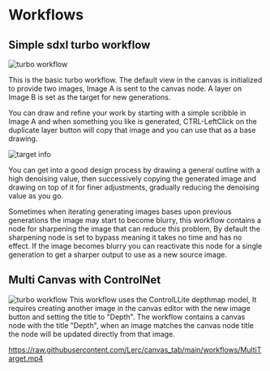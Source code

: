 # Workflows


## Simple sdxl turbo workflow

![turbo workflow](https://raw.githubusercontent.com/Lerc/canvas_tab/main/workflows/Turbo_canvas.svg)

This is the basic turbo workflow.  The default view in the canvas is initialized to provide two
images,  Image A is sent to the canvas node.  A layer on Image B is set as the target for new
generations.

You can draw and refine your work by starting with a simple scribble in Image A and when something
you like is generated, CTRL-LeftClick on the duplicate layer button will copy that image
and you can use that as a base drawing.

![target info](https://raw.githubusercontent.com/Lerc/canvas_tab/main/workflows/TomatoDoodle.jpg)

You can get into a good design process by drawing a general outline with a high denoising value, then
successively copying the generated image and drawing on top of it for finer adjustments, gradually reducing
the denoising value as you go.

Sometimes when iterating generating images bases upon previous generations the image may start to become blurry,
this workflow contains a node for sharpening the image that can reduce this problem,  By default the sharpening node
is set to bypass meaning it takes no time and has no effect.   If the image becomes blurry you can reactivate this
node for a single generation to get a sharper output to use as a new source image.


## Multi Canvas with ControlNet

![turbo workflow](https://raw.githubusercontent.com/Lerc/canvas_tab/main/workflows/TurboLLiteDepth.svg)
This workflow uses the ControlLLite depthmap model,   It requires creating another image in the canvas editor
with the new image button and setting the title to "Depth".  The workflow contains a canvas node with the title "Depth",  when an image matches the canvas node title the node will be updated directly from that image.

https://raw.githubusercontent.com/Lerc/canvas_tab/main/workflows/MultiTarget.mp4





